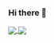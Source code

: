 ### Hi there 👋

<!--
**Parmeshramsekar/parmeshramsekar** is a ✨ _special_ ✨ repository because its `README.md` (this file) appears on your GitHub profile.

Here are some ideas to get you started:

- 🔭 I’m currently working on ...something
- 🌱 I’m currently learning ...
- 👯 I’m looking to collaborate on ...
- 🤔 I’m looking for help with ...
- 💬 Ask me about ...
- 📫 How to reach me: ...
- 😄 Pronouns: ...
- ⚡ Fun fact: ...
![Anurag's GitHub stats](https://github-readme-stats.vercel.app/api?username=parmeshramsekar&hide=contribs,prs)
![Anurag's GitHub stats](https://github-readme-stats.vercel.app/api?username=parmeshramsekar&count_private=true)
![Anurag's GitHub stats](https://github-readme-stats.vercel.app/api?username=parmeshramsekar&show_icons=true)
![Anurag's GitHub stats](https://github-readme-stats.vercel.app/api?username=parmeshramsekar&show_icons=true&theme=radical)
&bg_color=DEG,COLOR1,COLOR2,COLOR3...COLOR10
[![Readme Card](https://github-readme-stats.vercel.app/api/pin/?username=parmeshramsekar&repo=github-readme-stats)](https://github.com/anuraghazra/github-readme-stats)
[![Top Langs](https://github-readme-stats.vercel.app/api/top-langs/?username=parmeshramsekar)](https://github.com/anuraghazra/github-readme-stats)
[![Top Langs](https://github-readme-stats.vercel.app/api/top-langs/?username=parmeshramsekar&exclude_repo=github-readme-stats,anuraghazra.github.io)](https://github.com/anuraghazra/github-readme-stats)
[![Top Langs](https://github-readme-stats.vercel.app/api/top-langs/?username=parmeshramsekar&hide=javascript,html)](https://github.com/anuraghazra/github-readme-stats)
[![Top Langs](https://github-readme-stats.vercel.app/api/top-langs/?username=parmeshramsekar&langs_count=8)](https://github.com/anuraghazra/github-readme-stats)
[![Top Langs](https://github-readme-stats.vercel.app/api/top-langs/?username=parmeshramsekar&layout=compact)](https://github.com/anuraghazra/github-readme-stats)
[![willianrod's wakatime stats](https://github-readme-stats.vercel.app/api/wakatime?username=parmeshramsekar)](https://github.com/anuraghazra/github-readme-stats)
--><a href="https://github.com/anuraghazra/github-readme-stats">
  <img align="center" src="https://github-readme-stats.vercel.app/api/pin/?username=parmeshramsekar&repo=github-readme-stats" />
</a>
<a href="https://github.com/anuraghazra/convoychat">
  <img align="center" src="https://github-readme-stats.vercel.app/api/pin/?username=parmeshramsekar&repo=convoychat" />
</a>

